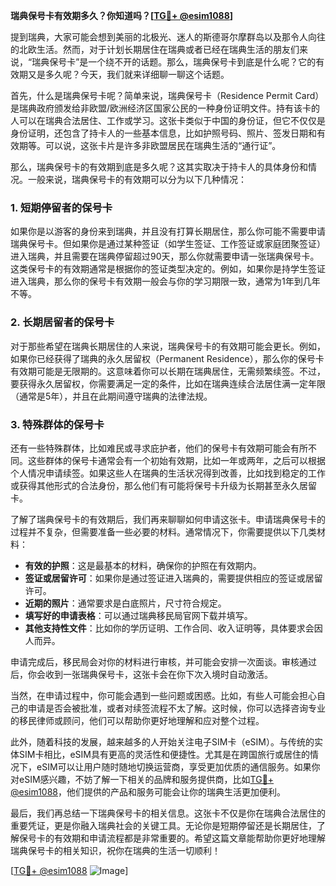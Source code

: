 **瑞典保号卡有效期多久？你知道吗？[[TG💪+ @esim1088](https://t.me/s/esim1088)]**

提到瑞典，大家可能会想到美丽的北极光、迷人的斯德哥尔摩群岛以及那令人向往的北欧生活。然而，对于计划长期居住在瑞典或者已经在瑞典生活的朋友们来说，“瑞典保号卡”是一个绕不开的话题。那么，瑞典保号卡到底是什么呢？它的有效期又是多久呢？今天，我们就来详细聊一聊这个话题。

首先，什么是瑞典保号卡呢？简单来说，瑞典保号卡（Residence Permit Card）是瑞典政府颁发给非欧盟/欧洲经济区国家公民的一种身份证明文件。持有该卡的人可以在瑞典合法居住、工作或学习。这张卡类似于中国的身份证，但它不仅仅是身份证明，还包含了持卡人的一些基本信息，比如护照号码、照片、签发日期和有效期等。可以说，这张卡片是许多非欧盟居民在瑞典生活的“通行证”。

那么，瑞典保号卡的有效期到底是多久呢？这其实取决于持卡人的具体身份和情况。一般来说，瑞典保号卡的有效期可以分为以下几种情况：

### 1. **短期停留者的保号卡**
如果你是以游客的身份来到瑞典，并且没有打算长期居住，那么你可能不需要申请瑞典保号卡。但如果你是通过某种签证（如学生签证、工作签证或家庭团聚签证）进入瑞典，并且需要在瑞典停留超过90天，那么你就需要申请一张瑞典保号卡。这类保号卡的有效期通常是根据你的签证类型决定的。例如，如果你是持学生签证进入瑞典，那么你的保号卡有效期一般会与你的学习期限一致，通常为1年到几年不等。

### 2. **长期居留者的保号卡**
对于那些希望在瑞典长期居住的人来说，瑞典保号卡的有效期可能会更长。例如，如果你已经获得了瑞典的永久居留权（Permanent Residence），那么你的保号卡有效期可能是无限期的。这意味着你可以长期在瑞典居住，无需频繁续签。不过，要获得永久居留权，你需要满足一定的条件，比如在瑞典连续合法居住满一定年限（通常是5年），并且在此期间遵守瑞典的法律法规。

### 3. **特殊群体的保号卡**
还有一些特殊群体，比如难民或寻求庇护者，他们的保号卡有效期可能会有所不同。这些群体的保号卡通常会有一个初始有效期，比如一年或两年，之后可以根据个人情况申请续签。如果这些人在瑞典的生活状况得到改善，比如找到稳定的工作或获得其他形式的合法身份，那么他们有可能将保号卡升级为长期甚至永久居留卡。

了解了瑞典保号卡的有效期后，我们再来聊聊如何申请这张卡。申请瑞典保号卡的过程并不复杂，但需要准备一些必要的材料。通常情况下，你需要提供以下几类材料：

- **有效的护照**：这是最基本的材料，确保你的护照在有效期内。
- **签证或居留许可**：如果你是通过签证进入瑞典的，需要提供相应的签证或居留许可。
- **近期的照片**：通常要求是白底照片，尺寸符合规定。
- **填写好的申请表格**：可以通过瑞典移民局官网下载并填写。
- **其他支持性文件**：比如你的学历证明、工作合同、收入证明等，具体要求会因人而异。

申请完成后，移民局会对你的材料进行审核，并可能会安排一次面谈。审核通过后，你会收到一张瑞典保号卡，这张卡会在你下次入境时自动激活。

当然，在申请过程中，你可能会遇到一些问题或困惑。比如，有些人可能会担心自己的申请是否会被批准，或者对续签流程不太了解。这时候，你可以选择咨询专业的移民律师或顾问，他们可以帮助你更好地理解和应对整个过程。

此外，随着科技的发展，越来越多的人开始关注电子SIM卡（eSIM）。与传统的实体SIM卡相比，eSIM具有更高的灵活性和便捷性。尤其是在跨国旅行或居住的情况下，eSIM可以让用户随时随地切换运营商，享受更加优质的通信服务。如果你对eSIM感兴趣，不妨了解一下相关的品牌和服务提供商，比如[TG💪+ @esim1088](https://t.me/s/esim1088)，他们提供的产品和服务可能会让你的瑞典生活更加便利。

最后，我们再总结一下瑞典保号卡的相关信息。这张卡不仅是你在瑞典合法居住的重要凭证，更是你融入瑞典社会的关键工具。无论你是短期停留还是长期居住，了解保号卡的有效期和申请流程都是非常重要的。希望这篇文章能帮助你更好地理解瑞典保号卡的相关知识，祝你在瑞典的生活一切顺利！

[[TG💪+ @esim1088](https://t.me/s/esim1088) ![Image](https://i.postimg.cc/4NQfJmqS/Snipaste-2025-05-13-00-14-12.png)]